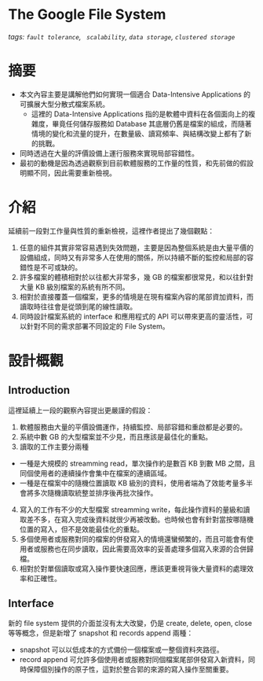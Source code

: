 # The Google File System

###### tags: `fault tolerance`, ` scalability`, `data storage`, `clustered storage`

# 摘要
- 本文內容主要是講解他們如何實現一個適合 Data-Intensive Applications 的可擴展大型分散式檔案系統。
  - 這裡的 Data-Intensive Applications 指的是軟體中資料在各個面向上的複雜度，畢竟任何儲存服務如 Database 其底層仍舊是檔案的組成，而隨著情境的變化和流量的提升，在數量級、讀寫頻率、與結構改變上都有了新的挑戰。
- 同時透過在大量的評價設備上運行服務來實現局部容錯性。
- 最初的動機是因為透過觀察到目前軟體服務的工作量的性質，和先前做的假設明顯不同，因此需要重新檢視。

# 介紹
延續前一段對工作量與性質的重新檢視，這裡作者提出了幾個觀點：
  1. 任意的組件其實非常容易遇到失效問題，主要是因為整個系統是由大量平價的設備組成，同時又有非常多人在使用的關係，所以持續不斷的監控和局部的容錯性是不可或缺的。
  2. 許多檔案的體積相對於以往都大非常多，幾 GB 的檔案都很常見，和以往針對大量 KB 級別檔案的系統有所不同。
  3. 相對於直接覆蓋一個檔案，更多的情境是在現有檔案內容的尾部資加資料，而讀取時往往會是從頭到尾的線性讀取。
  4. 同時設計檔案系統的 interface 和應用程式的 API 可以帶來更高的靈活性，可以針對不同的需求部署不同設定的 File System。

# 設計概觀
## Introduction
這裡延續上一段的觀察內容提出更嚴謹的假設：
1. 軟體服務由大量的平價設備運作，持續監控、局部容錯和重啟都是必要的。
2. 系統中數 GB 的大型檔案並不少見，而且應該是最佳化的重點。
3. 讀取的工作主要分兩種
  - 一種是大規模的 streamming read，單次操作約是數百 KB 到數 MB 之間，且同個使用者的連續操作會集中在檔案的連續區域。
  - 一種是在檔案中的隨機位置讀取 KB 級別的資料，使用者端為了效能考量多半會將多次隨機讀取統整並排序後再批次操作。
4. 寫入的工作有不少的大型檔案 streamming write，每此操作資料的量級和讀取差不多，在寫入完成後資料就很少再被改動。也時候也會有針對當按哪隨機位置的寫入，但不是效能最佳化的重點。
5. 多個使用者或服務對同的檔案的併發寫入的情境還蠻頻繁的，而且可能會有使用者或服務也在同步讀取，因此需要高效率的妥善處理多個寫入來源的合併歸檔。
6. 相對於對單個讀取或寫入操作要快速回應，應該更重視背後大量資料的處理效率和正確性。

## Interface
新的 file system 提供的介面並沒有太大改變，仍是 create, delete, open, close 等等概念，但是新增了 snapshot 和 records append 兩種：
  - snapshot 可以以低成本的方式備份一個檔案或一整個資料夾路徑。
  - record append 可允許多個使用者或服務對同個檔案尾部併發寫入新資料，同時保障個別操作的原子性，這對於整合郭的來源的寫入操作至關重要。
